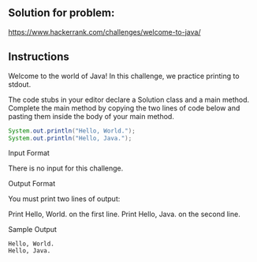 ## Solution for problem:

https://www.hackerrank.com/challenges/welcome-to-java/

## Instructions

Welcome to the world of Java! In this challenge, we practice printing to stdout.

The code stubs in your editor declare a Solution class and a main method. Complete the main method by copying the two lines of code below and pasting them inside the body of your main method.

```java
System.out.println("Hello, World.");
System.out.println("Hello, Java.");
```
Input Format

There is no input for this challenge.

Output Format

You must print two lines of output:

Print Hello, World. on the first line.
Print Hello, Java. on the second line.

Sample Output
````
Hello, World.
Hello, Java.
````